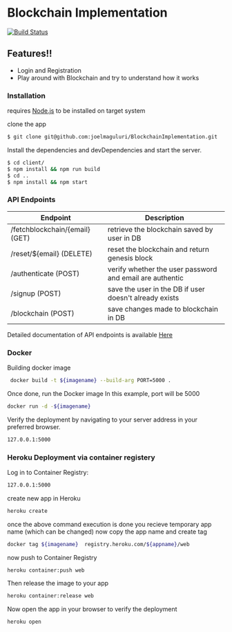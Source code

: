 # Blockchain Implementation

[![Build Status](https://travis-ci.org/joemccann/dillinger.svg?branch=master)]()

## Features!!

  - Login and Registration
  - Play around with Blockchain and try to understand how it works


### Installation

requires [Node.js](https://nodejs.org/)  to be installed on target system

clone the app 
```sh
$ git clone git@github.com:joelmaguluri/BlockchainImplementation.git
```
Install the dependencies and devDependencies and start the server.

```sh
$ cd client/
$ npm install && npm run build
$ cd ..
$ npm install && npm start
```

### API Endpoints

| Endpoint| Description |
| ------ | ------ |
| /fetchblockchain/{email} (GET) | retrieve the blockchain saved by user in DB |
|/reset/${email}  (DELETE) | reset the blockchain and return genesis block|
|/authenticate  (POST) | verify whether the user password and email are authentic|
|/signup  (POST) | save the user in the DB if user doesn't already exists|
|/blockchain  (POST) | save changes made to blockchain in DB|



Detailed documentation of API endpoints is available [Here](https://app.swaggerhub.com/apis/sudeep987/Blockchainimplementation/2)


### Docker

Building docker image 
```sh
 docker build -t ${imagename} --build-arg PORT=5000 .
```

Once done, run the Docker image In this example, port will be 5000 

```sh
docker run -d -${imagename}
```
Verify the deployment by navigating to your server address in your preferred browser.

```sh
127.0.0.1:5000
```
### Heroku Deployment via container registery

Log in to Container Registry:

```sh
127.0.0.1:5000
```
create new app in Heroku
```sh
heroku create
```
once the above command execution is done you recieve temporary app name (which can be changed)
now copy the app name and create tag

```sh
docker tag ${imagename}  registry.heroku.com/${appname}/web
```
now push to Container Registry
```sh
heroku container:push web
```
Then release the image to your app
```sh
heroku container:release web
```
Now open the app in your browser to verify the deployment
```sh
heroku open
```






